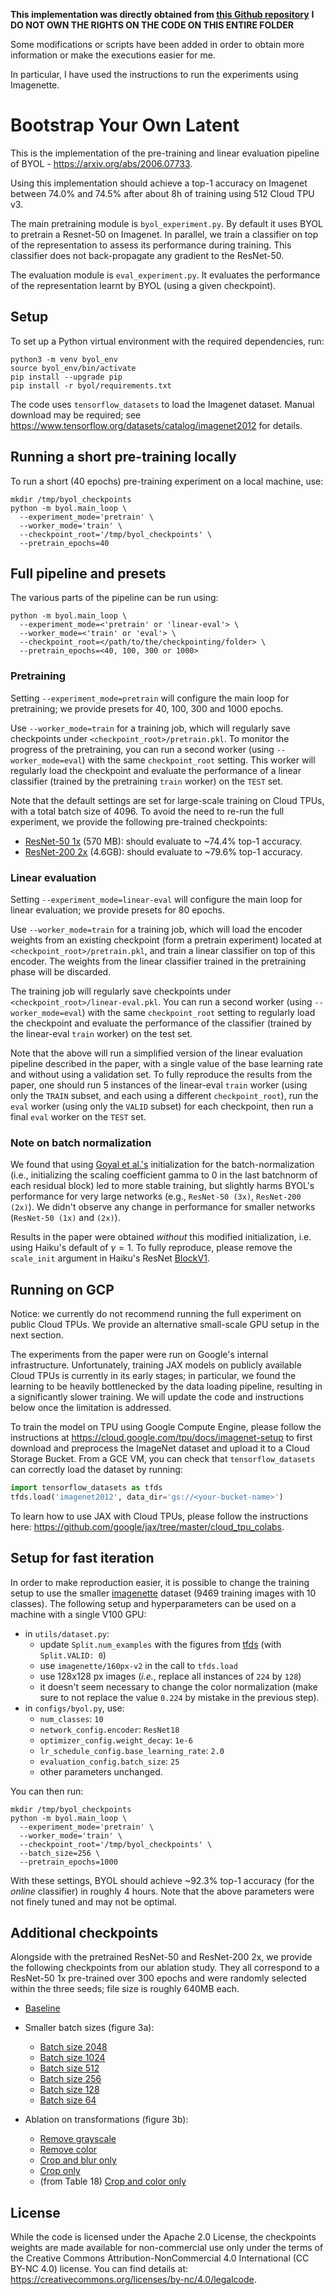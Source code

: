 **This implementation was directly obtained from [this Github repository](https://github.com/deepmind/deepmind-research/tree/master/byol)**
**I DO NOT OWN THE RIGHTS ON THE CODE ON THIS ENTIRE FOLDER**

Some modifications or scripts have been added in order to obtain more information or make the executions easier for me.

In particular, I have used the instructions to run the experiments using Imagenette.


# Bootstrap Your Own Latent

This is the implementation of the pre-training and linear evaluation pipeline of
BYOL - https://arxiv.org/abs/2006.07733.

Using this implementation should achieve a top-1 accuracy on Imagenet between
74.0% and 74.5% after about 8h of training using 512 Cloud TPU v3.

The main pretraining module is `byol_experiment.py`. By default it uses BYOL to
pretrain a Resnet-50 on Imagenet. In parallel, we train a classifier on top of
the representation to assess its performance during training. This classifier
does not back-propagate any gradient to the ResNet-50.

The evaluation module is `eval_experiment.py`. It evaluates the performance of
the representation learnt by BYOL (using a given checkpoint).

## Setup

To set up a Python virtual environment with the required dependencies, run:

```shell
python3 -m venv byol_env
source byol_env/bin/activate
pip install --upgrade pip
pip install -r byol/requirements.txt
```

The code uses `tensorflow_datasets` to load the Imagenet dataset. Manual
download may be required; see https://www.tensorflow.org/datasets/catalog/imagenet2012
for details.

## Running a short pre-training locally

To run a short (40 epochs) pre-training experiment on a local machine, use:

```shell
mkdir /tmp/byol_checkpoints
python -m byol.main_loop \
  --experiment_mode='pretrain' \
  --worker_mode='train' \
  --checkpoint_root='/tmp/byol_checkpoints' \
  --pretrain_epochs=40
```

## Full pipeline and presets

The various parts of the pipeline can be run using:

```shell
python -m byol.main_loop \
  --experiment_mode=<'pretrain' or 'linear-eval'> \
  --worker_mode=<'train' or 'eval'> \
  --checkpoint_root=</path/to/the/checkpointing/folder> \
  --pretrain_epochs=<40, 100, 300 or 1000>
```

### Pretraining
Setting `--experiment_mode=pretrain` will configure the main loop for
pretraining; we provide presets for 40, 100, 300 and 1000 epochs.

Use `--worker_mode=train` for a training job, which will regularly save
checkpoints under `<checkpoint_root>/pretrain.pkl`. To monitor the progress of
the pretraining, you can run a second worker (using `--worker_mode=eval`) with
the same `checkpoint_root` setting. This worker will regularly load the
checkpoint and evaluate the performance of a linear classifier (trained by the
pretraining `train` worker) on the `TEST` set.

Note that the default settings are set for large-scale training on Cloud TPUs,
with a total batch size of 4096. To avoid the need to re-run the full
experiment, we provide the following pre-trained checkpoints:

- [ResNet-50 1x](https://storage.googleapis.com/deepmind-byol/checkpoints/pretrain_res50x1.pkl) (570 MB): should evaluate to ~74.4% top-1 accuracy.
- [ResNet-200 2x](https://storage.googleapis.com/deepmind-byol/checkpoints/pretrain_res200x2.pkl) (4.6GB): should evaluate to ~79.6% top-1 accuracy.


### Linear evaluation
Setting `--experiment_mode=linear-eval` will configure the main loop for
linear evaluation; we provide presets for 80 epochs.

Use `--worker_mode=train` for a training job, which will load the encoder
weights from an existing checkpoint (form a pretrain experiment) located at
`<checkpoint_root>/pretrain.pkl`, and train a linear classifier on top of this
encoder. The weights from the linear classifier trained in the pretraining phase
will be discarded.

The training job will regularly save checkpoints under
`<checkpoint_root>/linear-eval.pkl`. You can run a second worker
(using `--worker_mode=eval`) with the same `checkpoint_root` setting to
regularly load the checkpoint and evaluate the performance of the classifier
(trained by the linear-eval `train` worker) on the test set.

Note that the above will run a simplified version of the linear evaluation
pipeline described in the paper, with a single value of the base learning rate
and without using a validation set. To fully reproduce the results from the
paper, one should run 5 instances of the linear-eval `train` worker (using only
the `TRAIN` subset, and each using a different `checkpoint_root`), run the
`eval` worker (using only the `VALID` subset) for each checkpoint, then run a
final `eval` worker on the `TEST` set.


### Note on batch normalization
We found that using [Goyal et al.'s](https://arxiv.org/abs/1706.02677)
initialization for the batch-normalization (i.e., initializing the scaling
coefficient gamma to 0 in the last batchnorm of each residual block) led to
more stable training, but slightly harms BYOL's performance for very large
networks (e.g., `ResNet-50 (3x)`, `ResNet-200 (2x)`). We didn't observe any
change in performance for smaller networks (`ResNet-50 (1x)` and `(2x)`).

Results in the paper were obtained *without* this modified initialization, i.e.
using Haiku's default of $\gamma = 1$. To fully reproduce, please remove the
`scale_init` argument in Haiku's ResNet [BlockV1](https://github.com/deepmind/dm-haiku/blob/0673817149470d19d4c03de4a45e6409f214b61d/haiku/_src/nets/resnet.py#L99).


## Running on GCP

Notice: we currently do not recommend running the full experiment on public
Cloud TPUs. We provide an alternative small-scale GPU setup in the next section.

The experiments from the paper were run on Google's internal infrastructure.
Unfortunately, training JAX models on publicly available Cloud TPUs is currently
in its early stages; in particular, we found the learning to be heavily
bottlenecked by the data loading pipeline, resulting in a significantly slower
training. We will update the code and instructions below once the limitation is
addressed.

To train the model on TPU using Google Compute Engine, please follow the
instructions at https://cloud.google.com/tpu/docs/imagenet-setup to first
download and preprocess the ImageNet dataset and upload it to a
Cloud Storage Bucket. From a GCE VM, you can check that `tensorflow_datasets`
can correctly load the dataset by running:

```python
import tensorflow_datasets as tfds
tfds.load('imagenet2012', data_dir='gs://<your-bucket-name>')
```

To learn how to use JAX with Cloud TPUs, please follow the instructions here:
https://github.com/google/jax/tree/master/cloud_tpu_colabs.


## Setup for fast iteration

In order to make reproduction easier, it is possible to change the training
setup to use the smaller [imagenette](https://github.com/fastai/imagenette)
dataset (9469 training images with 10 classes). The following setup and
hyperparameters can be used on a machine with a single V100 GPU:

- in `utils/dataset.py`:
  - update `Split.num_examples` with the figures from
  [tfds](https://www.tensorflow.org/datasets/catalog/imagenette)
  (with `Split.VALID: 0`)
  - use `imagenette/160px-v2` in the call to `tfds.load`
  - use 128x128 px images (_i.e._, replace all instances of `224` by `128`)
  - it doesn't seem necessary to change the color normalization (make sure to
    not replace the value `0.224` by mistake in the previous step).
- in `configs/byol.py`, use:
  - `num_classes`: `10`
  - `network_config.encoder`: `ResNet18`
  - `optimizer_config.weight_decay`: `1e-6`
  - `lr_schedule_config.base_learning_rate`: `2.0`
  - `evaluation_config.batch_size`: `25`
  - other parameters unchanged.

You can then run:

```shell
mkdir /tmp/byol_checkpoints
python -m byol.main_loop \
  --experiment_mode='pretrain' \
  --worker_mode='train' \
  --checkpoint_root='/tmp/byol_checkpoints' \
  --batch_size=256 \
  --pretrain_epochs=1000
```

With these settings, BYOL should achieve ~92.3% top-1 accuracy (for the
*online* classifier) in roughly 4 hours. Note that the above parameters were not
finely tuned and may not be optimal.


## Additional checkpoints

Alongside with the pretrained ResNet-50 and ResNet-200 2x, we provide the
following checkpoints from our ablation study. They all correspond to a
ResNet-50 1x pre-trained over 300 epochs and were randomly selected within the
three seeds; file size is roughly 640MB each.

- [Baseline](https://storage.googleapis.com/deepmind-byol/checkpoints/ablations/res50x1_baseline.pkl)

- Smaller batch sizes (figure 3a):
  - [Batch size 2048](https://storage.googleapis.com/deepmind-byol/checkpoints/ablations/res50x1_batchsize_2048.pkl)
  - [Batch size 1024](https://storage.googleapis.com/deepmind-byol/checkpoints/ablations/res50x1_batchsize_1024.pkl)
  - [Batch size 512](https://storage.googleapis.com/deepmind-byol/checkpoints/ablations/res50x1_batchsize_512.pkl)
  - [Batch size 256](https://storage.googleapis.com/deepmind-byol/checkpoints/ablations/res50x1_batchsize_256.pkl)
  - [Batch size 128](https://storage.googleapis.com/deepmind-byol/checkpoints/ablations/res50x1_batchsize_128.pkl)
  - [Batch size 64](https://storage.googleapis.com/deepmind-byol/checkpoints/ablations/res50x1_batchsize_64.pkl)

- Ablation on transformations (figure 3b):
  - [Remove grayscale](https://storage.googleapis.com/deepmind-byol/checkpoints/ablations/res50x1_no_grayscale.pkl)
  - [Remove color](https://storage.googleapis.com/deepmind-byol/checkpoints/ablations/res50x1_no_color.pkl)
  - [Crop and blur only](https://storage.googleapis.com/deepmind-byol/checkpoints/ablations/res50x1_crop_and_blur_only.pkl)
  - [Crop only](https://storage.googleapis.com/deepmind-byol/checkpoints/ablations/res50x1_crop_only.pkl)
  - (from Table 18) [Crop and color only](https://storage.googleapis.com/deepmind-byol/checkpoints/ablations/res50x1_crop_and_color_only.pkl)


## License

While the code is licensed under the Apache 2.0 License, the checkpoints weights
are made available for non-commercial use only under the terms of the
Creative Commons Attribution-NonCommercial 4.0 International (CC BY-NC 4.0)
license. You can find details at:
https://creativecommons.org/licenses/by-nc/4.0/legalcode.

